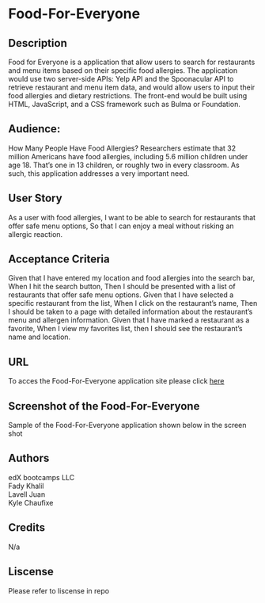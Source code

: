 # Food-For-Everyone

## Description 

Food for Everyone is a application that allow users to search for restaurants and menu items based on their specific food allergies. The application would use two server-side APIs:  Yelp API and the Spoonacular API to retrieve restaurant and menu item data, and would allow users to input their food allergies and dietary restrictions. The front-end would be built using HTML, JavaScript, and a CSS framework such as Bulma or Foundation.

## Audience: 

How Many People Have Food Allergies? Researchers estimate that 32 million Americans have food allergies, including 5.6 million children under age 18. That’s one in 13 children, or roughly two in every classroom. As such, this application addresses a very important need.


## User Story

As a user with food allergies,
I want to be able to search for restaurants that offer safe menu options,
So that I can enjoy a meal without risking an allergic reaction.

## Acceptance Criteria

Given that I have entered my location and food allergies into the search bar,
When I hit the search button,
Then I should be presented with a list of restaurants that offer safe menu options.
Given that I have selected a specific restaurant from the list,
When I click on the restaurant’s name,
Then I should be taken to a page with detailed information about the restaurant’s menu and allergen information.
Given that I have marked a restaurant as a favorite,
When I view my favorites list, then I should see the restaurant’s name and location.

## URL

To acces the Food-For-Everyone application site please click [here]()

## Screenshot of the Food-For-Everyone 
Sample of the Food-For-Everyone application shown below in the screen shot 
![]()

## Authors 

edX bootcamps LLC<br>
Fady Khalil<br>
Lavell Juan<br>
Kyle Chaufixe

## Credits 

N/a

## Liscense 

Please refer to liscense in repo 